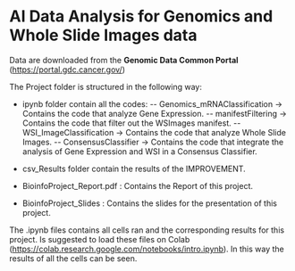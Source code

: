 # AI Data Analysis for Genomics and Whole Slide Images data

Data are downloaded from the <b>Genomic Data Common Portal</b> (https://portal.gdc.cancer.gov/)

The Project folder is structured in the following way:

- ipynb folder contain all the codes: -- Genomics\_mRNAClassification -> Contains the code that analyze Gene Expression.
				      -- manifestFiltering -> Contains the code that filter out the WSImages manifest.
				      -- WSI_ImageClassification -> Contains the code that analyze Whole Slide Images.
				      -- ConsensusClassifier -> Contains the code that integrate the analysis of Gene
							       Expression and WSI in a Consensus Classifier.

- csv\_Results folder contain the results of the IMPROVEMENT.

- BioinfoProject\_Report.pdf : Contains the Report of this project.

- BioinfoProject\_Slides : Contains the slides for the presentation of this project.


The .ipynb files contains all cells ran and the corresponding results for this project.
Is suggested to load these files on Colab (https://colab.research.google.com/notebooks/intro.ipynb).
In this way the results of all the cells can be seen.

